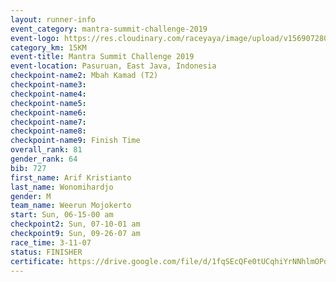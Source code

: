 ```yaml
---
layout: runner-info 
event_category: mantra-summit-challenge-2019 
event-logo: https://res.cloudinary.com/raceyaya/image/upload/v1569072809/logo/mantra-image_segrbx.jpg
category_km: 15KM 
event-title: Mantra Summit Challenge 2019 
event-location: Pasuruan, East Java, Indonesia 
checkpoint-name2: Mbah Kamad (T2) 
checkpoint-name3: 
checkpoint-name4: 
checkpoint-name5: 
checkpoint-name6: 
checkpoint-name7: 
checkpoint-name8: 
checkpoint-name9: Finish Time
overall_rank: 81
gender_rank: 64
bib: 727
first_name: Arif Kristianto
last_name: Wonomihardjo
gender: M
team_name: Weerun Mojokerto
start: Sun, 06-15-00 am
checkpoint2: Sun, 07-10-01 am
checkpoint9: Sun, 09-26-07 am
race_time: 3-11-07
status: FINISHER
certificate: https://drive.google.com/file/d/1fqSEcQFe0tUCqhiYrNNhlmOPqd2gPLUm/view?usp=sharing
---
```

